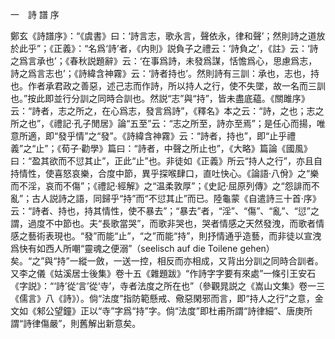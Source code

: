 一　詩 譜 序

鄭玄《詩譜序》：“《虞書》曰：‘詩言志，歌永言，聲依永，律和聲’；然則詩之道放於此乎”；《正義》：“名爲‘詩’者，《内則》説負子之禮云：‘詩負之’，《註》云：‘詩之爲言承也’；《春秋説題辭》云：‘在事爲詩，未發爲謀，恬憺爲心，思慮爲志，詩之爲言志也’；《詩緯含神霧》云：‘詩者持也’。然則詩有三訓：承也，志也，持也。作者承君政之善惡，述己志而作詩，所以持人之行，使不失墜，故一名而三訓也。”按此即並行分訓之同時合訓也。然説“志”與“持”，皆未盡底藴。《關雎序》云：“詩者，志之所之，在心爲志，發言爲詩”，《釋名》本之云：“詩，之也；志之所之也”，《禮記·孔子閒居》論“五至”云：“志之所至，詩亦至焉”；是任心而揚，唯意所適，即“發乎情”之“發”。《詩緯含神霧》云：“詩者，持也”，即“止乎禮義”之“止”；《荀子·勸學》篇曰：“詩者，中聲之所止也”，《大略》篇論《國風》曰：“盈其欲而不愆其止”，正此“止”也。非徒如《正義》所云“持人之行”，亦且自持情性，使喜怒哀樂，合度中節，異乎探喉肆口，直吐快心。《論語·八佾》之“樂而不淫，哀而不傷”；《禮記·經解》之“温柔敦厚”；《史記·屈原列傳》之“怨誹而不亂”；古人説詩之語，同歸乎“持”而“不愆其止”而已。陸龜蒙《自遣詩三十首·序》云：“詩者、持也，持其情性，使不暴去”；“暴去”者，“淫”、“傷”、“亂”、“愆”之謂，過度不中節也。夫“長歌當哭”，而歌非哭也，哭者情感之天然發洩，而歌者情感之藝術表現也。“發”而能“止”，“之”而能“持”，則抒情通乎造藝，而非徒以宣洩爲快有如西人所嘲“靈魂之便溺”（seelisch auf die Toilene gehen）矣。“之”與“持”一縱一斂，一送一控，相反而亦相成，又背出分訓之同時合訓者。又李之儀《姑溪居士後集》卷十五《雜題跋》“作詩字字要有來處”一條引王安石《字説》：“‘詩’從‘言’從‘寺’，寺者法度之所在也”（參觀晁説之《嵩山文集》卷一三《儒言》八《詩》）。倘“法度”指防範懸戒、儆惡閑邪而言，即“持人之行”之意，金文如《邾公望鐘》正以“寺”字爲“持”字。倘“法度”即杜甫所謂“詩律細”、唐庚所謂“詩律傷嚴”，則舊解出新意矣。